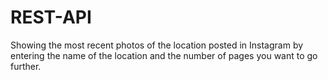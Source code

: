 # REST-API
Showing the most recent photos of the location posted in Instagram by entering the name of the location and the number of pages you want to go further.
